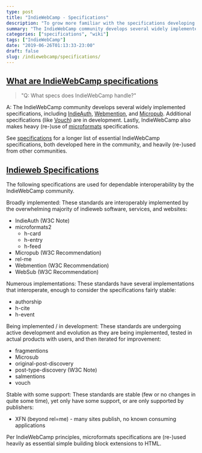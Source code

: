 ```yaml
---
type: post
title: "IndieWebCamp - Specifications"
description: "To grow more familiar with the specifications developing around/with Indieweb principles, and its community."
summary: "The IndieWebCamp community develops several widely implemented specifications, including IndieAuth, Webmention, and Micropub. Additional specifications (like Vouch) are in development. Lastly, IndieWebCamp also makes heavy (re-)use of microformats specifications."
categories: ["specifications", "wiki"]
tags: ["IndieWebCamp"]
date: "2019-06-26T01:13:33-23:00"
draft: false
slug: /indiewebcamp/specifications/
---
```


## [What are IndieWebCamp specifications](https://indieweb.org/FAQ#What_are_IndieWebCamp_specifications)

> "Q: What specs does IndieWebCamp handle?"

A: The IndieWebCamp community develops several widely implemented specifications, including [IndieAuth](https://indieweb.org/IndieAuth), [Webmention](https://indieweb.org/Webmention), and [Micropub](https://indieweb.org/Micropub). Additional specifications (like [Vouch](https://indieweb.org/Vouch)) are in development. Lastly, IndieWebCamp also makes heavy (re-)use of [microformats](https://indieweb.org/microformats) specifications.

See [specifications](https://indieweb.org/specifications) for a longer list of essential IndieWebCamp specifications, both developed here in the community, and heavily (re-)used from other communities. 

## [Indieweb Specifications](https://indieweb.org/specifications)

The following specifications are used for dependable interoperability by the IndieWebCamp community.

Broadly implemented: These standards are interoperably implemented by the overwhelming majority of indieweb software, services, and websites:

* IndieAuth (W3C Note)
* microformats2
  * h-card
  * h-entry
  * h-feed
* Micropub (W3C Recommendation)
* rel-me
* Webmention (W3C Recommendation)
* WebSub (W3C Recommendation)

Numerous implementations: These standards have several implementations that interoperate, enough to consider the specifications fairly stable:

* authorship
* h-cite
* h-event

Being implemented / in development: These standards are undergoing active development and evolution as they are being implemented, tested in actual products with users, and then iterated for improvement:

* fragmentions
* Microsub
* original-post-discovery
* post-type-discovery (W3C Note)
* salmentions
* vouch

Stable with some support: These standards are stable (few or no changes in quite some time), yet only have some support, or are only supported by publishers:

* XFN (beyond rel=me) - many sites publish, no known consuming applications

Per IndieWebCamp principles, microformats specifications are (re-)used heavily as essential simple building block extensions to HTML.
